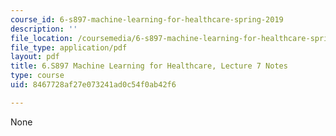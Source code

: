 ```yaml
---
course_id: 6-s897-machine-learning-for-healthcare-spring-2019
description: ''
file_location: /coursemedia/6-s897-machine-learning-for-healthcare-spring-2019/8467728af27e073241ad0c54f0ab42f6_MIT6_S897S19_lec7note.pdf
file_type: application/pdf
layout: pdf
title: 6.S897 Machine Learning for Healthcare, Lecture 7 Notes
type: course
uid: 8467728af27e073241ad0c54f0ab42f6

---
```

None